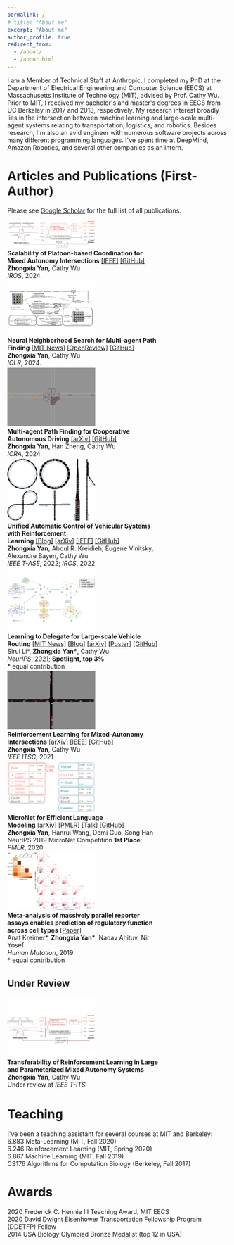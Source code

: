 ```yaml
---
permalink: /
# title: "About me"
excerpt: "About me"
author_profile: true
redirect_from: 
  - /about/
  - /about.html
---
```


I am a Member of Technical Staff at Anthropic. I completed my PhD at the Department of Electrical Engineering and Computer Science (EECS) at Massachusetts Institute of Technology (MIT), advised by Prof. Cathy Wu. Prior to MIT, I received my bachelor's and master's degrees in EECS from UC Berkeley in 2017 and 2018, respectively. My research interest broadly lies in the intersection between machine learning and large-scale multi-agent systems relating to transportation, logistics, and robotics. Besides research, I'm also an avid engineer with numerous software projects across many different programming languages. I've spent time at DeepMind, Amazon Robotics, and several other companies as an intern.

# Articles and Publications (First-Author)
Please see [Google Scholar](https://scholar.google.com/citations?user=jI_wcL8AAAAJ&hl=en&oi=ao) for the full list of all publications.

<div class="col-lg-15">
  <div style="display: inline-block;">
      <div style="float: left; width: 200px; padding-right: 30px"><a><img src="images/2024_iros.png" alt=""></a></div>
      <div style="float: left; width: 69%">
        <strong>Scalability of Platoon-based Coordination for Mixed Autonomy Intersections</strong>&nbsp;<a href="https://ieeexplore.ieee.org/document/10801701">[IEEE]</a>&nbsp;<a href="https://github.com/mit-wu-lab/scalable_mixed_autonomy_intersections">[GitHub]</a>
        <br><strong>Zhongxia Yan</strong>, Cathy Wu
        <br><i>IROS</i>, 2024.
      </div>
  </div>
  <div style="display: inline-block;">
      <div style="float: left; width: 200px; padding-right: 30px"><a><img src="images/2024_iclr.png" alt=""></a></div>
      <div style="float: left; width: 69%">
        <strong>Neural Neighborhood Search for Multi-agent Path Finding</strong>&nbsp;<a href="https://news.mit.edu/2024/new-ai-model-could-streamline-operations-robotic-warehouse-0227">[MIT News]</a>&nbsp;<a href="https://openreview.net/forum?id=2NpAw2QJBY">[OpenReview]</a>&nbsp;<a href="https://github.com/mit-wu-lab/mapf_neural_neighborhood_search">[GitHub]</a>
        <br><strong>Zhongxia Yan</strong>, Cathy Wu
        <br><i>ICLR</i>, 2024.
      </div>
  </div>
  <div style="display: inline-block;">
      <div style="float: left; width: 200px; padding-right: 30px"><a><img src="images/2024_icra.gif" alt=""></a></div>
      <div style="float: left; width: 69%">
        <strong>Multi-agent Path Finding for Cooperative Autonomous Driving</strong>&nbsp;<a href="https://arxiv.org/abs/2402.00334">[arXiv]</a>&nbsp;<a href="https://github.com/mit-wu-lab/mapf-autonomous-driving">[GitHub]</a>
        <br><strong>Zhongxia Yan</strong>, Han Zheng, Cathy Wu
        <br><i>ICRA</i>, 2024
      </div>
  </div>
  <div style="display: inline-block;">
      <div style="float: left; width: 200px; padding-right: 30px"><a><img src="images/2022_tase.png" alt=""></a></div>
      <div style="float: left; width: 69%">
        <strong>Unified Automatic Control of Vehicular Systems with Reinforcement Learning</strong>&nbsp;<a href="https://mit-wu-lab.github.io/automatic_vehicular_control/">[Blog]</a>&nbsp;<a href="https://arxiv.org/abs/2208.00268">[arXiv]</a>&nbsp;<a href="https://ieeexplore.ieee.org/document/9765650">[IEEE]</a>&nbsp;<a href="https://github.com/mit-wu-lab/automatic_vehicular_control">[GitHub]</a>
        <br><strong>Zhongxia Yan</strong>, Abdul R. Kreidieh, Eugene Vinitsky, Alexandre Bayen, Cathy Wu
        <br><i>IEEE T-ASE</i>, 2022; <i>IROS</i>, 2022
      </div>
  </div>
  <div style="display: inline-block;">
      <div style="float: left; width: 200px; padding-right: 30px"><a><img src="images/2021_neurips_padded.png" alt=""></a></div>
      <div style="float: left; width: 69%">
        <strong>Learning to Delegate for Large-scale Vehicle Routing</strong>&nbsp;<a href="https://news.mit.edu/2024/new-ai-model-could-streamline-operations-robotic-warehouse-0227">[MIT News]</a>&nbsp;<a href="https://mit-wu-lab.github.io/learning-to-delegate/">[Blog]</a>&nbsp;<a href="https://arxiv.org/abs/2107.04139">[arXiv]</a>&nbsp;<a href="https://github.com/mit-wu-lab/learning-to-delegate/blob/gh-pages/img/poster.png">[Poster]</a>&nbsp;<a href="https://github.com/mit-wu-lab/learning-to-delegate">[GitHub]</a>
        <br>Sirui Li*, <strong>Zhongxia Yan*</strong>, Cathy Wu
        <br><i>NeurIPS</i>, 2021; <strong>Spotlight, top 3%</strong>
        <br>* equal contribution
      </div>
  </div>
  <div style="display: inline-block;">
      <div style="float: left; width: 200px; padding-right: 30px"><a><img src="images/2021_itsc_cropped.gif" alt=""></a></div>
      <div style="float: left; width: 69%">
        <strong>Reinforcement Learning for Mixed-Autonomy Intersections</strong>&nbsp;<a href="https://arxiv.org/abs/2111.04686">[arXiv]</a>&nbsp;<a href="https://ieeexplore.ieee.org/abstract/document/9565000">[IEEE]</a>&nbsp;<a href="https://github.com/ZhongxiaYan/mixed_autonomy_intersections">[GitHub]</a>
        <br><strong>Zhongxia Yan</strong>, Cathy Wu
        <br><i>IEEE ITSC</i>, 2021
      </div>
  </div>
  <div style="display: inline-block;">
      <div style="float: left; width: 200px; padding-right: 30px"><a><img src="images/2020_micronet.svg" alt=""></a></div>
      <div style="float: left; width: 69%">
        <strong>MicroNet for Efficient Language Modeling</strong>&nbsp;<a href="https://arxiv.org/abs/2005.07877">[arXiv]</a>&nbsp;<a href="http://proceedings.mlr.press/v123/yan20a.html">[PMLR]</a>&nbsp;<a href="https://slideslive.com/38922007/competition-track-day-13">[Talk]</a>&nbsp;<a href="https://github.com/mit-han-lab/neurips-micronet">[GitHub]</a>
        <br><strong>Zhongxia Yan</strong>, Hanrui Wang, Demi Guo, Song Han
        <br>NeurIPS 2019 MicroNet Competition <strong>1st Place</strong>; <i>PMLR</i>, 2020
      </div>
  </div>
  <div style="display: inline-block;">
      <div style="float: left; width: 200px; padding-right: 30px"><a><img src="images/2019_humu.jpeg" alt=""></a></div>
      <div style="float: left; width: 69%">
        <strong>Meta‐analysis of massively parallel reporter assays enables prediction of regulatory function across cell types</strong>&nbsp;<a href="https://onlinelibrary.wiley.com/doi/10.1002/humu.23820">[Paper]</a>
        <br>Anat Kreimer*, <strong>Zhongxia Yan*</strong>, Nadav Ahituv, Nir Yosef
        <br><i>Human Mutation</i>, 2019
        <br>* equal contribution
      </div>
  </div>
</div>

## Under Review
<div class="col-lg-15">
  <div style="display: inline-block;">
      <div style="float: left; width: 200px; padding-right: 30px"><a><img src="images/2024_tits.png" alt=""></a></div>
      <div style="float: left; width: 69%">
        <strong>Transferability of Reinforcement Learning in Large and Parameterized Mixed Autonomy Systems</strong>
        <br><strong>Zhongxia Yan</strong>, Cathy Wu
        <br>Under review at <i>IEEE T-ITS</i>
      </div>
  </div>
</div>


# Teaching
I've been a teaching assistant for several courses at MIT and Berkeley:
<br>6.883 Meta-Learning (MIT, Fall 2020)
<br>6.246 Reinforcement Learning (MIT, Spring 2020)
<br>6.867 Machine Learning (MIT, Fall 2019)
<br>CS176 Algorithms for Computation Biology (Berkeley, Fall 2017)

# Awards
2020 Frederick C. Hennie III Teaching Award, MIT EECS
<br>2020 David Dwight Eisenhower Transportation Fellowship Program (DDETFP) Fellow
<br>2014 USA Biology Olympiad Bronze Medalist (top 12 in USA)
